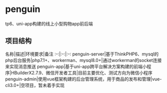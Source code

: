 # penguin
tp6、uni-app构建的线上小型购物app前后端

## 项目结构
名称|描述|环境要求|备注
:-:|:-:|:-:
penguin-server|基于ThinkPHP6、mysql的php后台服务|php7.1+、workerman、mysql8.0+|通过workerman的socket连接来实现消息推送
penguin-app|基于uni-app跨平台解决方案构建的前端小程序|HBuilderX2.7.9、微信开发者工具|目前主要优化、测试方向为微信小程序
penguin-admin|使用vue框架构建的后台管理系统，用于商品的发布和管理|vue-cli3.0+|空项目，暂未着手实现
